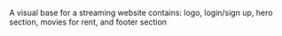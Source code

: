 A visual base for a streaming website
contains: logo, login/sign up, hero section, movies for rent, and footer section
